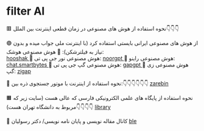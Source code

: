 # filter AI

🟥 نحوه استفاده از هوش های مصنوعی در زمان قطعی اینترنت بین الملل👇👇👇

🟣 از هوش های مصنوعی ایرانی بایستی استفاده کرد (با اینترنت ملی جواب میده و بدون نیاز به فیلترشکن):
🔸 هوش مصنوعی هوشک:       
 [ hooshak ](https://hooshak.com/)
🔸 هوش مصنوعی نور جی پی تی:
 [ noorgpt ](https://noorgpt.ir/chat)
🔸 هوش مصنوعی راینو:
 [ chat.smartbytes ](https://chat.smartbytes.ir/)
🔸 هوش مصنوعی گپ جی پی تی:
 [ gapgpt ](https://gapgpt.app/)
🔸 هوش مصنوعی زی گپ:
 [ zigap ](https://zigap.ir/)


💢 نحوه استفاده از اینترنت با موتور جستجوی ذره بین:👇👇👇👇👇👇
 [ zarebin ](https://zarebin.ir)

🟧 نحوه استفاده از پایگاه های علمی الکترونیکی فارسی که عالی هست (سایت زیر که مربوط به دانشگاه تهران هست)👇👇👇👇
 [ library ](https://library.ut.ac.ir/fa/grid/162/پایگاه-های-علمی-الکترونیکی-فارسی)

🔻 کانال مقاله نویسی و پایان نامه نویسی/ دکتر رسولیان
[ ble ](https://ble.ir/mohagheghabzar)
